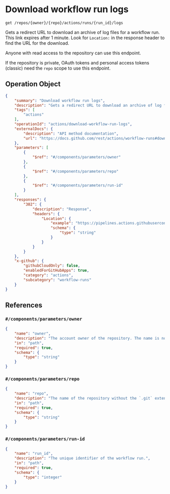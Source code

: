 # Download workflow run logs

`get /repos/{owner}/{repo}/actions/runs/{run_id}/logs`

Gets a redirect URL to download an archive of log files for a workflow run. This link expires after 1 minute. Look for
`Location:` in the response header to find the URL for the download.

Anyone with read access to the repository can use this endpoint.

If the repository is private, OAuth tokens and personal access tokens (classic) need the `repo` scope to use this endpoint.

## Operation Object

```json
{
    "summary": "Download workflow run logs",
    "description": "Gets a redirect URL to download an archive of log files for a workflow run. This link expires after 1 minute. Look for\n`Location:` in the response header to find the URL for the download.\n\nAnyone with read access to the repository can use this endpoint.\n\nIf the repository is private, OAuth tokens and personal access tokens (classic) need the `repo` scope to use this endpoint.",
    "tags": [
        "actions"
    ],
    "operationId": "actions/download-workflow-run-logs",
    "externalDocs": {
        "description": "API method documentation",
        "url": "https://docs.github.com/rest/actions/workflow-runs#download-workflow-run-logs"
    },
    "parameters": [
        {
            "$ref": "#/components/parameters/owner"
        },
        {
            "$ref": "#/components/parameters/repo"
        },
        {
            "$ref": "#/components/parameters/run-id"
        }
    ],
    "responses": {
        "302": {
            "description": "Response",
            "headers": {
                "Location": {
                    "example": "https://pipelines.actions.githubusercontent.com/ab1f3cCFPB34Nd6imvFxpGZH5hNlDp2wijMwl2gDoO0bcrrlJj/_apis/pipelines/1/runs/19/signedlogcontent?urlExpires=2020-01-22T22%3A44%3A54.1389777Z&urlSigningMethod=HMACV1&urlSignature=2TUDfIg4fm36OJmfPy6km5QD5DLCOkBVzvhWZM8B%2BUY%3D",
                    "schema": {
                        "type": "string"
                    }
                }
            }
        }
    },
    "x-github": {
        "githubCloudOnly": false,
        "enabledForGitHubApps": true,
        "category": "actions",
        "subcategory": "workflow-runs"
    }
}
```

## References

### `#/components/parameters/owner`

```json
{
    "name": "owner",
    "description": "The account owner of the repository. The name is not case sensitive.",
    "in": "path",
    "required": true,
    "schema": {
        "type": "string"
    }
}
```

### `#/components/parameters/repo`

```json
{
    "name": "repo",
    "description": "The name of the repository without the `.git` extension. The name is not case sensitive.",
    "in": "path",
    "required": true,
    "schema": {
        "type": "string"
    }
}
```

### `#/components/parameters/run-id`

```json
{
    "name": "run_id",
    "description": "The unique identifier of the workflow run.",
    "in": "path",
    "required": true,
    "schema": {
        "type": "integer"
    }
}
```